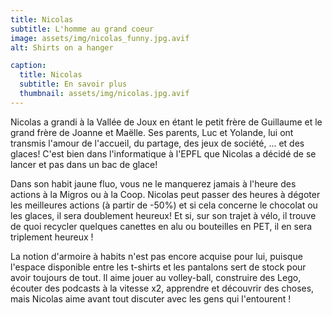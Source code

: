 ```yaml
---
title: Nicolas
subtitle: L'homme au grand coeur
image: assets/img/nicolas_funny.jpg.avif
alt: Shirts on a hanger

caption:
  title: Nicolas
  subtitle: En savoir plus
  thumbnail: assets/img/nicolas.jpg.avif
---
```


Nicolas a grandi à la Vallée de Joux en étant le petit frère de Guillaume et le grand frère de Joanne et Maëlle.
Ses parents, Luc et Yolande, lui ont transmis l'amour de l'accueil, du partage, des jeux de société, ... et des glaces!
C'est bien dans l'informatique à l'EPFL que Nicolas a décidé de se lancer et pas dans un bac de glace! 

Dans son habit jaune fluo, vous ne le manquerez jamais à l'heure des actions à la Migros ou à la Coop. Nicolas peut passer des heures à dégoter les meilleures actions (à partir de -50%) et si cela concerne le chocolat ou les glaces, il sera doublement heureux! Et si, sur son trajet à vélo, il trouve de quoi recycler quelques canettes en alu ou bouteilles en PET, il en sera triplement heureux !

La notion d'armoire à habits n'est pas encore acquise pour lui, puisque l'espace disponible entre les t-shirts et les pantalons sert de stock pour avoir toujours de tout. Il aime jouer au volley-ball, construire des Lego, écouter des podcasts à la vitesse x2, apprendre et découvrir des choses, mais Nicolas aime avant tout discuter avec les gens qui l'entourent !
